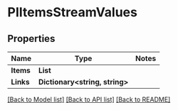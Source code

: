 # PIItemsStreamValues

## Properties
Name | Type | Notes
------------ | ------------- | -------------
**Items** | **List<PIStreamValues>**
**Links** | **Dictionary<string, string>**

[[Back to Model list]](../../README.md#documentation-for-models) [[Back to API list]](../../README.md#documentation-for-api-endpoints) [[Back to README]](../../README.md)
